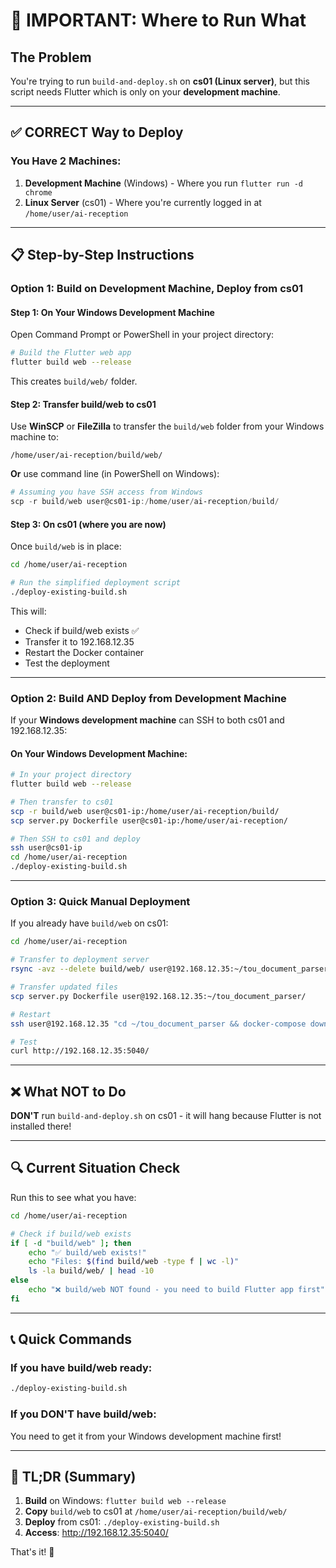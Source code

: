 # 🚨 IMPORTANT: Where to Run What

## The Problem
You're trying to run `build-and-deploy.sh` on **cs01 (Linux server)**, but this script needs Flutter which is only on your **development machine**.

---

## ✅ CORRECT Way to Deploy

### You Have 2 Machines:

1. **Development Machine** (Windows) - Where you run `flutter run -d chrome`
2. **Linux Server** (cs01) - Where you're currently logged in at `/home/user/ai-reception`

---

## 📋 Step-by-Step Instructions

### Option 1: Build on Development Machine, Deploy from cs01

#### Step 1: On Your Windows Development Machine

Open Command Prompt or PowerShell in your project directory:

```bash
# Build the Flutter web app
flutter build web --release
```

This creates `build/web/` folder.

#### Step 2: Transfer build/web to cs01

Use **WinSCP** or **FileZilla** to transfer the `build/web` folder from your Windows machine to:
```
/home/user/ai-reception/build/web/
```

**Or** use command line (in PowerShell on Windows):
```powershell
# Assuming you have SSH access from Windows
scp -r build/web user@cs01-ip:/home/user/ai-reception/build/
```

#### Step 3: On cs01 (where you are now)

Once `build/web` is in place:

```bash
cd /home/user/ai-reception

# Run the simplified deployment script
./deploy-existing-build.sh
```

This will:
- Check if build/web exists ✅
- Transfer it to 192.168.12.35
- Restart the Docker container
- Test the deployment

---

### Option 2: Build AND Deploy from Development Machine

If your **Windows development machine** can SSH to both cs01 and 192.168.12.35:

#### On Your Windows Development Machine:

```bash
# In your project directory
flutter build web --release

# Then transfer to cs01
scp -r build/web user@cs01-ip:/home/user/ai-reception/build/
scp server.py Dockerfile user@cs01-ip:/home/user/ai-reception/

# Then SSH to cs01 and deploy
ssh user@cs01-ip
cd /home/user/ai-reception
./deploy-existing-build.sh
```

---

### Option 3: Quick Manual Deployment

If you already have `build/web` on cs01:

```bash
cd /home/user/ai-reception

# Transfer to deployment server
rsync -avz --delete build/web/ user@192.168.12.35:~/tou_document_parser/build/web/

# Transfer updated files
scp server.py Dockerfile user@192.168.12.35:~/tou_document_parser/

# Restart
ssh user@192.168.12.35 "cd ~/tou_document_parser && docker-compose down && docker-compose up -d --build"

# Test
curl http://192.168.12.35:5040/
```

---

## ❌ What NOT to Do

**DON'T** run `build-and-deploy.sh` on cs01 - it will hang because Flutter is not installed there!

---

## 🔍 Current Situation Check

Run this to see what you have:

```bash
cd /home/user/ai-reception

# Check if build/web exists
if [ -d "build/web" ]; then
    echo "✅ build/web exists!"
    echo "Files: $(find build/web -type f | wc -l)"
    ls -la build/web/ | head -10
else
    echo "❌ build/web NOT found - you need to build Flutter app first"
fi
```

---

## 📞 Quick Commands

### If you have build/web ready:
```bash
./deploy-existing-build.sh
```

### If you DON'T have build/web:
You need to get it from your Windows development machine first!

---

## 🎯 TL;DR (Summary)

1. **Build** on Windows: `flutter build web --release`
2. **Copy** `build/web` to cs01 at `/home/user/ai-reception/build/web/`
3. **Deploy** from cs01: `./deploy-existing-build.sh`
4. **Access**: http://192.168.12.35:5040/

That's it! 🚀
